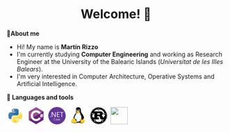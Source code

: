 <h1 align="center"> Welcome! 👋 </h1> 

**🤔About me**
- Hi! My name is **Martín Rizzo**
- I'm currently studying **Computer Engineering** and working as Research Engineer at the University of the Balearic Islands (_Universitat de les Illes Balears_).
- I'm very interested in Computer Architecture, Operative Systems and Artificial Intelligence.

**🧰 Languages and tools**
  <div>
    <img src="https://github.com/devicons/devicon/blob/master/icons/python/python-original.svg" width=40 height=40>&nbsp;
    <img src="https://github.com/devicons/devicon/blob/master/icons/csharp/csharp-original.svg" width=40 height=40>&nbsp;
    <img src="https://github.com/devicons/devicon/blob/master/icons/dotnetcore/dotnetcore-original.svg" width=40 height=40>&nbsp;
    <img src="https://github.com/devicons/devicon/blob/master/icons/linux/linux-original.svg" width=40 height=40>&nbsp;
    <img src="https://github.com/devicons/devicon/blob/master/icons/rust/rust-plain.svg" width=40 height=40>&nbsp;
    <img src="[https://github.com/devicons/devicon/blob/master/icons/c/c-original.svg](https://github.com/devicons/devicon/blob/master/icons/cplusplus/cplusplus-plain.svg)" width=40 height=40>&nbsp;
  </div>

